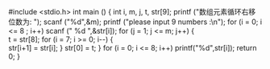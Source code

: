 #include <stdio.h>
int main ()
{
       int i, m, j, t, str[9];
       printf ("数组元素循环右移位数为: ");
       scanf ("%d",&m);
       printf ("please input 9 numbers :\n");
       for (i = 0; i <= 8 ; i++)
                scanf (" %d ",&str[i]);
       for (j = 1; j <= m; j++)
			{  
			   t = str[8];
               for (i = 7; i >= 0; i--)
                {  
                        str[i+1] = str[i];
                }
			  str[0] = t;
			}
               for (i = 0; i <= 8; i++)
                        printf("%d",str[i]);
              return 0;
}
